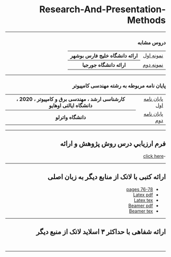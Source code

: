 <div dir="rtl">


# Research-And-Presentation-Methods

    
-----------------------
### دروس مشابه
 
 <table style="width:100%">
  <tr>
    <td><a href="http://smbidoki.ir/crsdetail.php?crsid=41">نمونه اول</a></td>
    <th>ارائه دانشگاه خلیج فارس بوشهر</th>
    </tr>
      <tr>
    <td><a href="https://libguides.gatech.edu/c.php?g=944744&p=6810453">نمونه دوم</a></td>
        <th style="backgrand-color:red"> ارائه دانشگاه جورجیا</th>
    </tr>
  </table>
    
-----------------------
### پایان نامه مربوطه به رشته مهندسی کامپیوتر

<table style="width:100%">
  <tr>
    <td><a href="https://oatd.org/oatd/search?q=id%3A%22oai%3Aetd.ohiolink.edu%3Aosu1587693436870594%22">پایان نامه اول</a></td>
    <th>کارشناسی ارشد ، مهندسی برق و کامپیوتر ، 2020 ، دانشگاه ایالتی اوهایو</th>
    </tr>
      <tr>
    <td><a href="https://oatd.org/oatd/search?q=id%3A%22handle%3A10012%2F16359%22">پایان نامه دوم</a></td>
   <th>دانشگاه واترلو</th>
    </tr>
  </table>

------------------

## فرم ارزيابي درس روش پژوهش و ارائه
-[click here](https://github.com/MohaddeseRohani/PNU_3991_AR/blob/main/Research-And-Presentation-metods/MR_ResearchAndPresentationMethods_CheckList_AR_3991.pdf)

------------------
## ارائه کتبی با لاتک از منابع دیگر به زبان اصلی

- [pages 76-78](https://github.com/MohaddeseRohani/PNU_3991_AR/blob/main/Research-And-Presentation-metods/76-78%20pages.pdf)
- [Latex pdf](https://github.com/MohaddeseRohani/PNU_3991_AR/blob/main/Research-And-Presentation-metods/LaTeX.pdf)
- [Latex tex](https://github.com/MohaddeseRohani/PNU_3991_AR/blob/main/Research-And-Presentation-metods/Latex%20.tex)
- [Beamer pdf](https://github.com/MohaddeseRohani/PNU_3991_AR/blob/main/Research-And-Presentation-metods/Beamer.pdf)
- [Beamer tex](https://github.com/MohaddeseRohani/PNU_3991_AR/blob/main/Research-And-Presentation-metods/Beamer76-78.tex)
--------------


## ارائه شفاهی با حداکثر ۳ اسلاید لاتک از منبع دیگر

<br>

--------------

